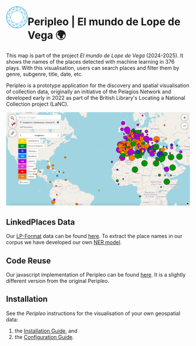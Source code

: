 [<img title="Pelagios Network" src="./logos/pelagios.svg" height="60" align="left">](https://pelagios.org/)
# Peripleo | El mundo de Lope de Vega 🌍

This map is part of the project _El mundo de Lope de Vega_ (2024-2025). It shows the names of the places detected with machine learning in 376 plays. With this visualisation, users can search places and filter them by genre, subgenre, title, date, etc.

Peripleo is a prototype application for the discovery and spatial visualisation of collection data, originally an initiative of the Pelagios Network and developed early in 2022 as part of the British Library's Locating a National Collection project (LaNC).

![Preview of the map of the projet](map_preview.png)


## LinkedPlaces Data

Our [LP-Format](https://github.com/LinkedPasts/linked-places-format) data can be found [here](https://github.com/MiguelBetti/Lope_peripleo/tree/main/public/data). To extract the place names in our corpus we have developed our own [NER model](https://github.com/MiguelBetti/Lope_ner).

## Code Reuse

Our javascript implementation of Peripleo can be found [here](https://github.com/MiguelBetti/Lope_peripleo/tree/main/src). It is a slightly different version from the original Peripleo.

## Installation

See the *Peripleo* instructions for the visualisation of your own geospatial data:
1. the [Installation Guide](https://github.com/britishlibrary/peripleo/blob/main/README.md), and
2. the [Configuration Guide](https://github.com/britishlibrary/peripleo/blob/main/Configuration-Guide.md).
